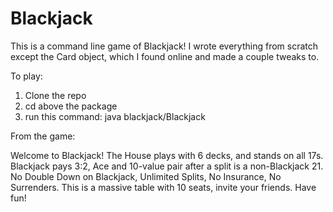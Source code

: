 # Blackjack

This is a command line game of Blackjack! I wrote everything from scratch except the Card object, which I found online and made a couple tweaks to.

To play:
1) Clone the repo 
2) cd above the package
3) run this command: java blackjack/Blackjack

From the game:

Welcome to Blackjack!
The House plays with 6 decks, and stands on all 17s.
Blackjack pays 3:2, Ace and 10-value pair after a split is a non-Blackjack 21.
No Double Down on Blackjack, Unlimited Splits, No Insurance, No Surrenders.
This is a massive table with 10 seats, invite your friends.
Have fun!
